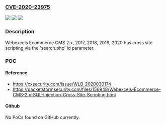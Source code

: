 ### [CVE-2020-23975](https://cve.mitre.org/cgi-bin/cvename.cgi?name=CVE-2020-23975)
![](https://img.shields.io/static/v1?label=Product&message=n%2Fa&color=blue)
![](https://img.shields.io/static/v1?label=Version&message=n%2Fa&color=blue)
![](https://img.shields.io/static/v1?label=Vulnerability&message=n%2Fa&color=brighgreen)

### Description

Webexcels Ecommerce CMS 2.x, 2017, 2018, 2019, 2020 has cross site scripting via the 'search.php' id parameter.

### POC

#### Reference
- https://cxsecurity.com/issue/WLB-2020030174
- https://packetstormsecurity.com/files/156948/Webexcels-Ecommerce-CMS-2.x-SQL-Injection-Cross-Site-Scripting.html

#### Github
No PoCs found on GitHub currently.


